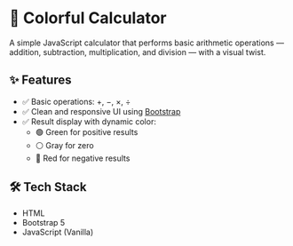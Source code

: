 # 🎨 Colorful Calculator

A simple JavaScript calculator that performs basic arithmetic operations — addition, subtraction, multiplication, and division — with a visual twist.

## ✨ Features

- ✅ Basic operations: +, −, ×, ÷
- ✅ Clean and responsive UI using [Bootstrap](https://getbootstrap.com/)
- ✅ Result display with dynamic color:
  - 🟢 Green for positive results
  - ⚪ Gray for zero
  - 🔴 Red for negative results

## 🛠️ Tech Stack

- HTML
- Bootstrap 5
- JavaScript (Vanilla)
